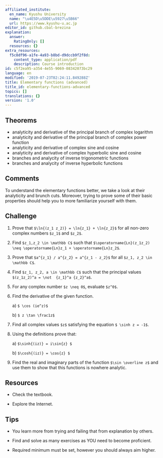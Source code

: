 ```yaml
---
affiliated_institute:
  en_name: Kyushu University
  name: "\u4E5D\u5DDE\u5927\u5B66"
  url: https://www.kyushu-u.ac.jp
editor_id: github.cbal-brezina
explanation:
  answer:
    RatingOnly: []
  resources: {}
extra_resources:
  f5c8df96-a1fe-4a93-b8bd-d9dccb9f2f8d:
    content_type: application/pdf
    description: Course introduction
id: c5f2ea95-a354-4e55-9069-08342073bc29
language: en
modified: '2019-07-23T02:24:11.849288Z'
title: Elementary functions (advanced)
title_id: elementary-functions-advanced
topics: []
translations: {}
version: '1.0'
---
```







## Theorems


- analyticity and derivative of the principal branch of  complex logarithm
- analyticity and derivative  of the principal branch of  complex power function
- analyticity and derivative of complex sine and cosine
- analyticity and derivative of complex hyperbolic sine and cosine
- branches and analycity of inverse trigonometric functions
- branches and analycity of inverse hyperbolic functions





## Comments

To understand the elementary functions better, we take a look at their analyticity and brunch cuts. Moreover, trying to prove some of their basic properties should help you to more familiarize yourself with them.







## Challenge

1. Prove that `$\ln{(z_1 z_2)} = \ln{z_1} + \ln{z_2}$` for all non-zero complex numbers `$z_1$` and `$z_2$`. 

2. Find `$z_1,z_2 \in \mathbb C$` such that `$\operatorname{Ln}(z_1z_2) \neq \operatorname{Ln}z_1 + \operatorname{Ln}z_2$`.


3. Prove that `$a^{z_1} / a^{z_2} = a^{z_1 - z_2}$` for all `$z_1, z_2 \in \mathbb C$`.

4. Find `$z_1, z_2, a \in \mathbb C$` such that the principal values `$(z_1z_2)^a = \not  {z_1}^a {z_2}^a$`.

5. For any complex number `$z \neq 0$`, evaluate `$z^0$`.

6. Find the derivative of the given function.

   a) `$ \cos (ie^z)$`
   
   b) `$ z \tan \frac1z$`
   
7.  Find all complex values `$z$` satisfying the equation `$ \sinh z = -1$`.

8. Using the definitions prove that:

   a) `$\sinh{(iz)} = i\sin{z} $`
   
   b) `$\cosh{(iz)} = \cos{z} $`

9. Find the real and imaginary parts of the function `$\sin \overline z$` and use them to show that this functions is nowhere analytic.




## Resources

- Check the textbook.


- Explore the Internet.


## Tips


- You learn more from trying and failing that from  explanation by others.

- Find and solve as many exercises as YOU need to become proficient.

- Required minimum must be set, however you should always aim higher.






